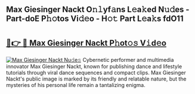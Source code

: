 ## Max Giesinger Nackt O𝚗𝚕yf𝚊ns L𝚎a𝚔ed N𝚞𝚍es - Part-doE P𝚑𝚘tos Vi𝚍𝚎o - H𝚘𝚝 Part L𝚎a𝚔s fdO11

# <h2><a href="http://kf30t4.oniu.top/?m=Max+Giesinger+Nackt">🔗👉 🔴 Max Giesinger Nackt P𝚑ot𝚘𝚜 V𝚒d𝚎o</a></h2>

[![Max Giesinger Nackt Nu𝚍e𝚜](https://i.imgur.com/0qMVB7G.gif)](http://kf30t4.oniu.top/?m=Max+Giesinger+Nackt)
Cybernetic performer and multimedia innovator Max Giesinger Nackt, known for publishing dance and lifestyle tutorials through viral dance sequences and compact clips. Max Giesinger Nackt's public image is marked by its friendly and relatable nature, but the mysteries of his personal life remain a tantalizing enigma.  
